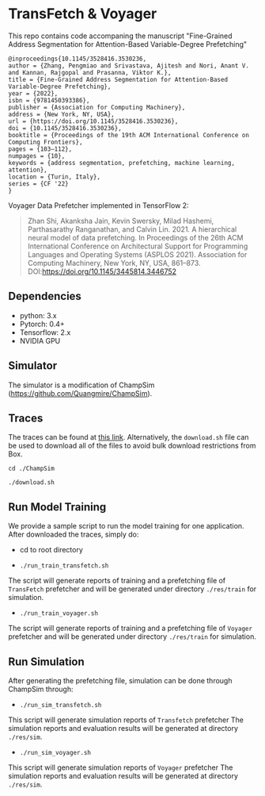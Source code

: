 # TransFetch & Voyager
This repo contains code accompaning the manuscript "Fine-Grained Address Segmentation for Attention-Based Variable-Degree Prefetching"
```
@inproceedings{10.1145/3528416.3530236,
author = {Zhang, Pengmiao and Srivastava, Ajitesh and Nori, Anant V. and Kannan, Rajgopal and Prasanna, Viktor K.},
title = {Fine-Grained Address Segmentation for Attention-Based Variable-Degree Prefetching},
year = {2022},
isbn = {9781450393386},
publisher = {Association for Computing Machinery},
address = {New York, NY, USA},
url = {https://doi.org/10.1145/3528416.3530236},
doi = {10.1145/3528416.3530236},
booktitle = {Proceedings of the 19th ACM International Conference on Computing Frontiers},
pages = {103–112},
numpages = {10},
keywords = {address segmentation, prefetching, machine learning, attention},
location = {Turin, Italy},
series = {CF '22}
}
```

Voyager Data Prefetcher implemented in TensorFlow 2:

> Zhan Shi, Akanksha Jain, Kevin Swersky, Milad Hashemi, Parthasarathy Ranganathan, and Calvin Lin. 2021. A hierarchical neural model of data prefetching. In Proceedings of the 26th ACM International Conference on Architectural Support for Programming Languages and Operating Systems (ASPLOS 2021). Association for Computing Machinery, New York, NY, USA, 861–873. DOI:https://doi.org/10.1145/3445814.3446752

## Dependencies

- python: 3.x
- Pytorch: 0.4+
- Tensorflow: 2.x
- NVIDIA GPU



## Simulator

The simulator is a modification of ChampSim (https://github.com/Quangmire/ChampSim).

## Traces

The traces can be found at [this link](https://utexas.box.com/s/2k54kp8zvrqdfaa8cdhfquvcxwh7yn85). Alternatively, the `download.sh` file can be used to download all of the files to avoid bulk download restrictions from Box. 

`cd ./ChampSim`

`./download.sh`

## Run Model Training

We provide a sample script to run the model training for one application. After downloaded the traces, simply do:

* cd to root directory

* `./run_train_transfetch.sh`

The script will generate reports of training and a prefetching file of `TransFetch` prefetcher and will be generated under directory `./res/train` for simulation.

* `./run_train_voyager.sh`

The script will generate reports of training and a prefetching file of `Voyager` prefetcher and will be generated under directory `./res/train` for simulation.

## Run Simulation

After generating the prefetching file,  simulation can be done through ChampSim through:

* `./run_sim_transfetch.sh`

This script will generate simulation reports of `Transfetch` prefetcher The simulation reports and evaluation results will be generated at directory `./res/sim`.

* `./run_sim_voyager.sh`

This script will generate simulation reports of `Voyager` prefetcher The simulation reports and evaluation results will be generated at directory `./res/sim`.



